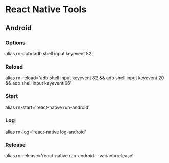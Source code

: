 # React Native Tools

## Android 

### Options

alias rn-opt='adb shell input keyevent 82'

### Reload

alias rn-reload='adb shell input keyevent 82 && adb shell input keyevent 20 && adb shell input keyevent 66'

### Start 
alias rn-start='react-native run-android'

### Log

alias rn-log='react-native log-android'

### Release

alias rn-release='react-native run-android --variant=release'
